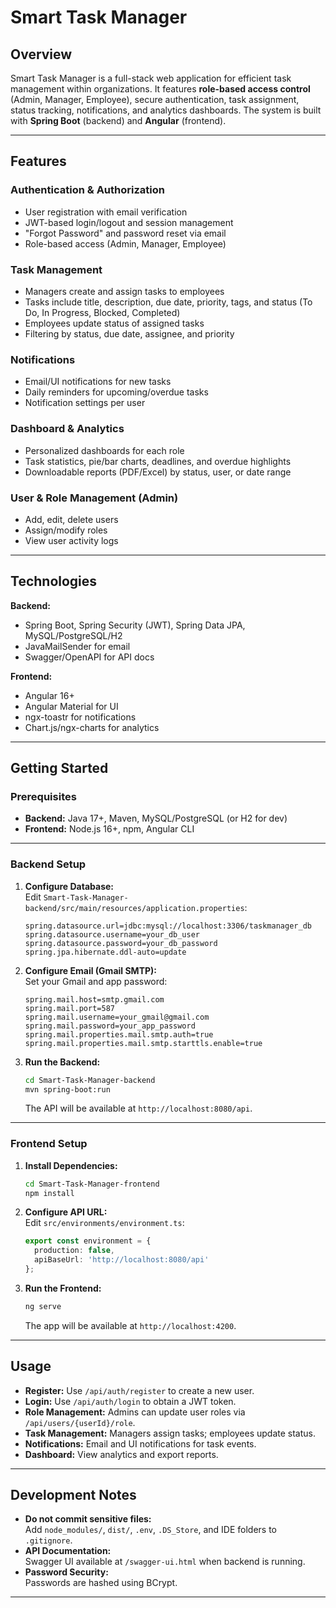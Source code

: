 # Smart Task Manager

## Overview

Smart Task Manager is a full-stack web application for efficient task management within organizations. It features **role-based access control** (Admin, Manager, Employee), secure authentication, task assignment, status tracking, notifications, and analytics dashboards. The system is built with **Spring Boot** (backend) and **Angular** (frontend).

---

## Features

### Authentication & Authorization
- User registration with email verification
- JWT-based login/logout and session management
- "Forgot Password" and password reset via email
- Role-based access (Admin, Manager, Employee)

### Task Management
- Managers create and assign tasks to employees
- Tasks include title, description, due date, priority, tags, and status (To Do, In Progress, Blocked, Completed)
- Employees update status of assigned tasks
- Filtering by status, due date, assignee, and priority

### Notifications
- Email/UI notifications for new tasks
- Daily reminders for upcoming/overdue tasks
- Notification settings per user

### Dashboard & Analytics
- Personalized dashboards for each role
- Task statistics, pie/bar charts, deadlines, and overdue highlights
- Downloadable reports (PDF/Excel) by status, user, or date range

### User & Role Management (Admin)
- Add, edit, delete users
- Assign/modify roles
- View user activity logs

---

## Technologies

**Backend:**  
- Spring Boot, Spring Security (JWT), Spring Data JPA, MySQL/PostgreSQL/H2  
- JavaMailSender for email  
- Swagger/OpenAPI for API docs

**Frontend:**  
- Angular 16+  
- Angular Material for UI  
- ngx-toastr for notifications  
- Chart.js/ngx-charts for analytics

---

## Getting Started

### Prerequisites

- **Backend:** Java 17+, Maven, MySQL/PostgreSQL (or H2 for dev)
- **Frontend:** Node.js 16+, npm, Angular CLI

---

### Backend Setup

1. **Configure Database:**  
   Edit `Smart-Task-Manager-backend/src/main/resources/application.properties`:
   ```properties
   spring.datasource.url=jdbc:mysql://localhost:3306/taskmanager_db
   spring.datasource.username=your_db_user
   spring.datasource.password=your_db_password
   spring.jpa.hibernate.ddl-auto=update
   ```

2. **Configure Email (Gmail SMTP):**  
   Set your Gmail and app password:
   ```properties
   spring.mail.host=smtp.gmail.com
   spring.mail.port=587
   spring.mail.username=your_gmail@gmail.com
   spring.mail.password=your_app_password
   spring.mail.properties.mail.smtp.auth=true
   spring.mail.properties.mail.smtp.starttls.enable=true
   ```

3. **Run the Backend:**  
   ```bash
   cd Smart-Task-Manager-backend
   mvn spring-boot:run
   ```
   The API will be available at `http://localhost:8080/api`.

---

### Frontend Setup

1. **Install Dependencies:**  
   ```bash
   cd Smart-Task-Manager-frontend
   npm install
   ```

2. **Configure API URL:**  
   Edit `src/environments/environment.ts`:
   ```typescript
   export const environment = {
     production: false,
     apiBaseUrl: 'http://localhost:8080/api'
   };
   ```

3. **Run the Frontend:**  
   ```bash
   ng serve
   ```
   The app will be available at `http://localhost:4200`.

---

## Usage

- **Register:** Use `/api/auth/register` to create a new user.
- **Login:** Use `/api/auth/login` to obtain a JWT token.
- **Role Management:** Admins can update user roles via `/api/users/{userId}/role`.
- **Task Management:** Managers assign tasks; employees update status.
- **Notifications:** Email and UI notifications for task events.
- **Dashboard:** View analytics and export reports.

---

## Development Notes

- **Do not commit sensitive files:**  
  Add `node_modules/`, `dist/`, `.env`, `.DS_Store`, and IDE folders to `.gitignore`.
- **API Documentation:**  
  Swagger UI available at `/swagger-ui.html` when backend is running.
- **Password Security:**  
  Passwords are hashed using BCrypt.

---

